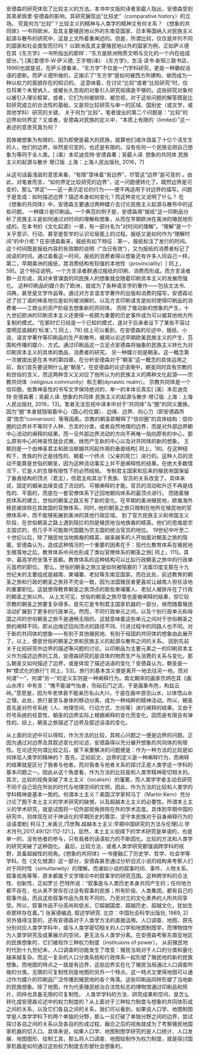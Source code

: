 安德森的研究体现了比较主义的方法。本书中文版的译者吴叡人指出，安德森受到其弟弟佩里·安德森的影响，其研究展现出“比较史”（comparative history）的立场。
究竟何为“比较”？比较主义的精神与人类学的精神又有何关系？
《想象的共同体》一书将欧洲，及其主要殖民地以外的东南亚国家、日本等国纳入对民族主义起源与散布的研究中，这是上文所着重阐述的。但是，所谓比较，仅仅是并列不同的国家和社会类型而已吗？
以欧洲及其主要殖民地以外的国家为例，正如萨义德在其《东方学》一书所指出的那样：“东方是欧洲物质文明与文化的一个内在组成部分。”[ [美]爱德华·W·萨义德; 王宇根(译): 《东方学》，生活·读书·新知三联书店，1999]也就是说，在萨义德看来，“东方学”不仅是一门学科研究，更是一种霸权话语的垄断。而萨义德所做的，正揭示了“东方学”是如何被西方所建构，继而成为一种以权力的面貌存在的知识的。
这意味着，在讨论“比较”或者“比较研究”时，仅仅将某个未曾纳入，或被长久忽视的对象引入研究视阈是不够的。这些研究对象何以被引入理论框架，或者，它们为何被排除、被忽视，对于这些问题的解答既是比较研究成立的合法性的基础，又是将比较研究与单一的区域、国别史（或文学，或其他学科）研究的关键。
关于何为“比较”，笔者提出的第二个问题是：“比较”的边界如何界定？又或者，安德森对民族的定义中，“本质上有限的（limited）”这一表述的意思究竟为何？

民族被想象为有限的，因为即使是最大的民族，就算他们或许涵盖了十亿个活生生的人，他们的边界，纵然是可变的，也还是有限的。没有任何一个民族会把自己想象为等同于全人类。[  (美）本尼迪克特·安德森著；吴叡人译. 想象的共同体 民族主义的起源与散步 增订版. 上海：上海人民出版社, 2016，7]

从这句话最浅层的意思来看，“有限”意味着“有边界”，尽管这“边界”是可变的 。由此，对笔者而言，“如何界定比较研究的边界”，这一问题便转化了。既然边界是可变的，那么“界定”——这一表示定论的行为——便不再适用于对边界的描写。问题于是变成：如何描述边界？描述本身如何变化？而这种变化又说明了什么？
在《想象的共同体》中，安德森主要通过两种媒介去讨论民族主义起源与散布中的这些问题。
一种媒介是印刷品。一个典范的例子是，安德森用“报纸”这一印刷品分析了民族主义是如何通过对时间的理解和想象，从而在早期欧洲在美洲的殖民地形成的。在本书的《文化起源》一章，有一部分名为“对时间的理解”。“理解”是一个关乎意识、行动、甚至是哲学的认识论层面上的过程。报纸又是如何作为“理解时间”的中介呢？在安德森看来，报纸有如下特征：第一，报纸标注了发行的时间。这个时间既是报纸内容的有效期的说明（“当日有效”），又为报纸的消费者标记了阅读的时间。通过查看这一时间，报纸的消费者得以想象还有许多人同自己一样。第二，早期美洲的报纸，其消费结构有较强的本地性（provinciality）[ 同上，59]。这个特征说明，一个方言读者群通过报纸的印刷、消费而形成。而方言读者群一旦形成，其对未曾谋面的同民族人的想象就会随着印刷资本主义的发展而强化。
这种印刷品的媒介到了欧洲，就成为了各种语言学的著作——包括文法书、词典，甚至是文学作品等。通过对方言语言学著作的出版和消费的描写，安德森论述了拉丁语的神圣地位是如何被消解的，以及方言印刷语言是如何使得印刷品的消费者——工商业的资产阶级去想象新的共同体。
而除了推动新的想象的产生，十九世纪欧洲的印刷资本主义还使得一些颇为重要的历史事件成为可以被其他地方所复制的模式。“在那时它已经是一个已知的模式，遂对于后来者设下了某些不容过度明显逾越的‘标准’。”[ 同上，78]
综上可以看到，在安德森的论述中，报纸、小说、语言学著作等印刷品的生产和散布，被用以论述早期欧美民族主义的产生、范围和传播的媒介、方式。通过印刷品这一立足点安德森将抽象的民族主义转化为对印刷资本主义的具体的商品、消费者的研究。
另一种媒介则是朝圣。这一概念第一次被提出是在本书的第四章。在分析安德森对于“朝圣”这一概念的具体运用之前，我们首先要说明什么是“朝圣”。在安德森的论述语境中，朝圣同时具有宗教的和世俗的含义，而这两种含义又对应了他所认为的民族主义的两种文化起源——宗教共同体（religious community）和王朝(dynastic realm）。
宗教共同体是一个信仰圈，依靠神圣性的书写文字保持绝对的、单一的本体论真实[  (美）本尼迪克特·安德森著；吴叡人译. 想象的共同体 民族主义的起源与散步 增订版. 上海：上海人民出版社, 2016，13]。笔者无法忽视中译本中对于“共同体”与“圈”的同义置换。因为“圈”本身就隐喻着中心（圆心的位置）、边缘、边界、向心力（即安德森所谓“改宗”conversion）等等因素。宗教的朝圣即解释了“信仰圈”的具体结构：信仰圈的边界并不等同于人种、方言的分类，或者自然地理的边界，而是对外部边界朝中心流动的阐释的结果。而一旦外部边界流动的方向不再唯一指向原有的中心，那么原有中心的神圣性就会式微，继而产生新的中心以及对共同体的新的想象。
王朝则是一个由神圣君主和政治联姻共同起作用的垂直结构[ 同上。18]。在这种结构下，贵族的升迁是线性的、朝着一个终点（父亲的死亡）进行的。这种人员的流动不能算是世俗的朝圣，因为这种流动事实上并不是阐释性的结果。在绝大多数情况下，它是人的生理有限性下的必然结局。
专制君主国家和后来的殖民帝国保留了垂直结构的顶点（君主），但君主和其治下贵族、官员的关系改变了。具体来说，固定的姻亲血缘变成了流动的、可被阐释的才能。官员的流动和升迁不再是线性的、平面的，而是在一套官僚体系下迂回地朝向体系的最顶点进行。
而随着殖民体系的建立，世俗的朝圣之路又有了新的变化。在早期的美洲殖民地，欧裔海外移民被排除在其故国的官僚体系，同时，·他的朝圣之旅只限制在他所在殖民地的官僚体系中，而不能够拓展到美洲的其他行政区域。
到了官方民族主义和帝国主义阶段，在世俗朝圣之路上遇到阻拦的则是殖民地当地族裔的精英。他们的思维是宗主国式的，但几乎不可能取代国籍为宗主国的统治官员的地位。
19世纪中叶至二十世纪以后，除了殖民地当地族裔的精英，越来越多的人开始面对朝圣之旅的阻塞。安德森认为，造成这种情况的一个重要的因素在于：现代化教育体系在殖民地生根落地之后，教育体系中间也形成了类似官僚体系的朝圣之旅[ 同上，111]。其中，最高学府坐落于首都。教育体系的这种结构可以比拟行政朝圣之旅中的行政单元首府的职位。
那么，世俗的朝圣之旅又是如何被阻塞的？法属印度支那在十九世纪末的主要组成是越南、柬埔寨、老挝等东南亚国家。而在此处，前述教育的朝圣之旅和行政的朝圣之旅并不完全一致，因为法国殖民者更喜欢让越南人担任该地的重要职位。这就使得教育朝圣之旅顶点的那些柬埔寨人、老挝人被排斥在了行政的朝圣之旅以外。
从上文可见，世俗的朝圣之旅尽管也是被阐释的结果，但它较宗教的朝圣之旅要复杂得多。首先它是专制君主国家机器的一部分，继而随着殖民活动扩展到了更多的行政单元。然而，不同行政单元之间，以及个别行政单元和母国之间的世俗朝圣之旅不是通畅无阻的。这就意味着这些单元之间对于世俗朝圣之旅的阐释不同，即从边缘迂回向顶点的路径不同、行进过程中的同路人也不同。对于新的共同体的想象——有别于其他殖民地、有别于母国的共同体的想象由此展开了。以上，便是世俗的朝圣之旅和民族主义的起源与散布之间的关系。
回到先前关于比较研究中边界的描述等问题的讨论。以印刷品为主要元素之一的印刷资本主义作为描述边界的工具，安德森研究的是具体的物质生产与消费的关系与变化。那么朝圣又如何描述了边界，或是体现了描述话语的变化？安德森认为，朝圣是一种“模式化的旅行”[ 同上，53]。旅行的基本含义便是离开一地去往另一地。而对何谓“一”，何谓“另一”的定义实则是一种阐释行为。南北朝宋的画家宗炳在其《画山水序》中有言：“愧不能凝气怡身，伤砧石门之流，于是画象布色，构兹云岭。”意思是，因为年老体衰不能亲历名山大川，于是在画中游览山水，以体悟山水之理。此处，旅行甚至与身体的移动分离，成为一种纯粹的精神活动。所以，朝圣首先是对符号系统（人、地理空间、行动方式、方向等）进行阐释的结果。又由于符号系统的任意性，朝圣的边界实际上根据阐释的变化而变化，因而是有限且有弹性的。综上，朝圣之旅描述了边界及叙述话语的变化。

从上面的论述中可以得知，作为方法的比较，其核心问题之一便是边界的问题。正因为通过对边界及其叙述变化的论述，安德森得以充分展开想象的共同体的有限性。在论述完何谓比较之后，接下来要解决的问题便是：作为一种方法的比较是如何体现人类学的精神的？
首先，正如前文，边界的定义是一种阐释行为，而阐释的结果就是区分了我者与他者。而对我者与他者关系的探讨正是人类学这一学科的基本问题之一。因此从这个角度看，作为方法的比较是和人类学精神密切相关的。
其次，比较的视角突破了本土主义（localism）的藩篱，而人类学学者主动去研究不同于自己现在所处的时代与地理空间的文明，因此，作为方法的比较和人类学的学科精神是基本一致的。何谓本土主义？美国汉学家柯马丁（Martin Kern）充分讨论了囿于本土主义的学术研究的缺憾，以及超越本土主义的必要性。所谓本土主义的学术研究，就是试图将一切外部视角排除在外的学术态度。具体到早期中国的研究中，则体现在对于神话化的早期历史的尊崇，坚守本民族对于自身阐释行为的话语垄断[ 柯马丁,米奥兰,邝彦陶.超越本土主义:早期中国研究的方法与伦理[J].学术月刊,2017,49(12):112-121.]。显然，本土主义视阈下的学术研究是单语的，也是单一的，没有他者的参与，只有我者的话语权力的不断固化。比较的方法和人类学的研究突破了这种固化。
最后，比较方法，或者人类学研究都强调跨学科的视野，具备超越性的视角。《想象的共同体》一书便融汇了历史学、哲学、社会学等学科。在《文化根源》这一部分，安德森甚至通过分析旧式小说的结构来考察人们对于同时性（simultaneity）的理解。而诸如小说的叙事时间、事件、人物关系、叙事视角等等，原本都属于文学理论中的叙事学的研究范围。这种跨学科的合法性、创新性，正如罗兰·巴特所说：“叙事是与人类历史本身共同产生的；任何地方都不存在，也从来不曾存在过没有叙事的民族；所有阶级、人类集团，都有自己的叙事作品，而且这些叙事作品为具有不同的，乃至对立的文化素养的人所共同享受。所以，叙事作品不分高尚和低劣，它超越国度、超越历史、超越文化，犹如生命那样存在着。”[  张寅德编选. 叙述学研究. 北京：中国社会科学出版社, 1989, 2]
另外值得注意的，还有安德森对于人类学方法的直接运用。人口调查、地图，原先分别对应人类学学科中，或与人类学密切相关的人口学和地图制图学。而博物馆作为人类学研究及成果展示的空间，更无法与人类学分离。在安德森考察东南亚地区的民族想象时，它们被视作三种权力制度（instituions of power）。
从前殖民地时代到十九世纪末，人口调查的功能发生了改变：殖民当局对于人口的分类和量化越来越复杂。而这一复杂的人口分类系统和行政体系一起形塑了殖民地的新的民族想象。而地图的特点之一就是有边界，这些边界实在化了殖民当局通过人口调查所做的分类。无限的可复制性则是地图的另外一个特点。这一特点又使得地图可以通过作为媒介的印刷品广泛传播到殖民地的各个角落。这些印刷品同样形塑了当地新的民族想象。除了地图，作为代表殖民统治合法性标志的博物馆通过印刷品和照片，同样也具备无限的可复制性。
人类学学科的方法、研究成果和空间，是怎么转化成安德森论述中的权力制度的？从上面对于三种权力制度与想象的共同体形成之间的关系，以及它们各自之间的关系，我们可以看到，如果说人口学、地图制图学是人类学学科下的两个单独的分野，那么一旦打破了单独分野之间的边界，尝试探讨各自之间的关系以及各自的形成过程，融合之后的视角就成为了考察殖民地国家机器的切入口。具体来说，如果人口学、地图制图学研究的是人口统计、人口发展、地图图形、绘制工具，那么将人口调查、地图绘制作为权力制度，就是探讨国家机器是如何通过这些权力制度去形塑社会想象的。